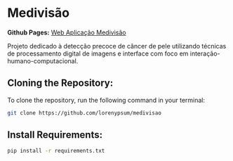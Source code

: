 # Medivisão

**Github Pages:** [Web Aplicação Medivisão](https://lorenypsum.github.io/graph-visualizer/)

Projeto dedicado à detecção precoce de câncer de pele utilizando técnicas de processamento digital de imagens e interface com foco em interação-humano-computacional.

## Cloning the Repository:
To clone the repository, run the following command in your terminal:

```bash 
git clone https://github.com/lorenypsum/medivisao
```

## Install Requirements:

```bash
pip install -r requirements.txt
```
